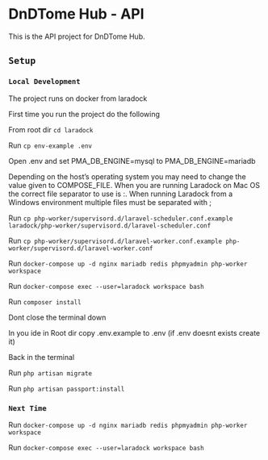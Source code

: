 # DnDTome Hub - API

This is the API project for DnDTome Hub.

## `Setup`

### `Local Development`

The project runs on docker from laradock

First time you run the project do the following

From root dir `cd laradock`

Run `cp env-example .env`

Open .env and set PMA_DB_ENGINE=mysql to PMA_DB_ENGINE=mariadb

Depending on the host’s operating system you may need to change the value given to COMPOSE_FILE. When you are running Laradock on Mac OS the correct file separator to use is :. When running Laradock from a Windows environment multiple files must be separated with ;

Run `cp php-worker/supervisord.d/laravel-scheduler.conf.example laradock/php-worker/supervisord.d/laravel-scheduler.conf`

Run `cp php-worker/supervisord.d/laravel-worker.conf.example php-worker/supervisord.d/laravel-worker.conf`

Run `docker-compose up -d nginx mariadb redis phpmyadmin php-worker workspace`

Run `docker-compose exec --user=laradock workspace bash`

Run `composer install`

Dont close the terminal down

In you ide in Root dir copy .env.example to .env (if .env doesnt exists create it)

Back in the terminal

Run `php artisan migrate`

Run `php artisan passport:install`

### `Next Time`

Run `docker-compose up -d nginx mariadb redis phpmyadmin php-worker workspace`

Run `docker-compose exec --user=laradock workspace bash`
